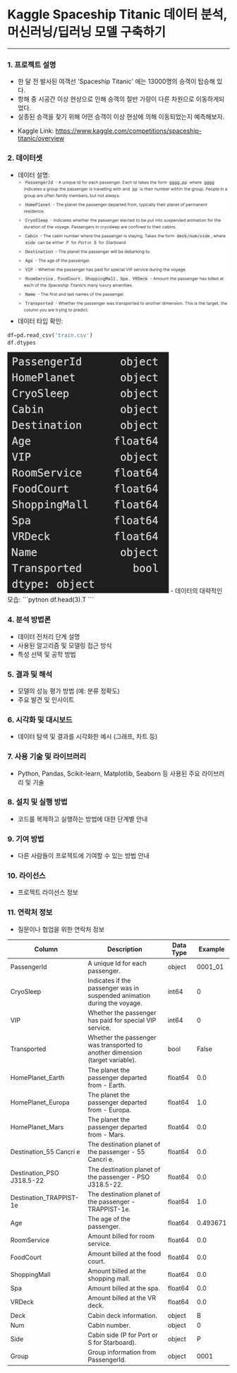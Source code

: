# Kaggle Spaceship Titanic 데이터 분석, 머신러닝/딥러닝 모델 구축하기
<hr/>

### 1. 프로젝트 설명
- 한 달 전 발사된 여객선 'Spaceship Titanic' 에는 13000명의 승객이 탑승해 있다.
- 항해 중 시공간 이상 현상으로 인해 승객의 절반 가량이 다른 차원으로 이동하게되었다.
- 실종된 승객을 찾기 위해 어떤 승객이 이상 현상에 의해 이동되었는지 예측해보자.
* Kaggle Link: <https://www.kaggle.com/competitions/spaceship-titanic/overview>

### 2. 데이터셋
- 데이터 설명:<img src='img/data_description.png'>
- 데이터 타입 확인:
```python
df=pd.read_csv('train.csv')
df.dtypes
```
<img src='img/data_type.png'>
- 데이터의 대략적인 모습:
```pytnon
df.head(3).T
```


### 4. 분석 방법론
- 데이터 전처리 단계 설명
- 사용된 알고리즘 및 모델링 접근 방식
- 특성 선택 및 공학 방법

### 5. 결과 및 해석
- 모델의 성능 평가 방법 (예: 분류 정확도)
- 주요 발견 및 인사이트

### 6. 시각화 및 대시보드
- 데이터 탐색 및 결과를 시각화한 예시 (그래프, 차트 등)

### 7. 사용 기술 및 라이브러리
- Python, Pandas, Scikit-learn, Matplotlib, Seaborn 등 사용된 주요 라이브러리 및 기술

### 8. 설치 및 실행 방법
- 코드를 복제하고 실행하는 방법에 대한 단계별 안내

### 9. 기여 방법
- 다른 사람들이 프로젝트에 기여할 수 있는 방법 안내

### 10. 라이선스
- 프로젝트 라이선스 정보

### 11. 연락처 정보
- 질문이나 협업을 위한 연락처 정보


| Column | Description | Data Type | Example |
| ------ | ----------- | --------- | ------- |
| PassengerId | A unique Id for each passenger. | object | 0001_01 |
| CryoSleep | Indicates if the passenger was in suspended animation during the voyage. | int64 | 0 |
| VIP | Whether the passenger has paid for special VIP service. | int64 | 0 |
| Transported | Whether the passenger was transported to another dimension (target variable). | bool | False |
| HomePlanet_Earth | The planet the passenger departed from - Earth. | float64 | 0.0 |
| HomePlanet_Europa | The planet the passenger departed from - Europa. | float64 | 1.0 |
| HomePlanet_Mars | The planet the passenger departed from - Mars. | float64 | 0.0 |
| Destination_55 Cancri e | The destination planet of the passenger - 55 Cancri e. | float64 | 0.0 |
| Destination_PSO J318.5-22 | The destination planet of the passenger - PSO J318.5-22. | float64 | 0.0 |
| Destination_TRAPPIST-1e | The destination planet of the passenger - TRAPPIST-1e. | float64 | 1.0 |
| Age | The age of the passenger. | float64 | 0.493671 |
| RoomService | Amount billed for room service. | float64 | 0.0 |
| FoodCourt | Amount billed at the food court. | float64 | 0.0 |
| ShoppingMall | Amount billed at the shopping mall. | float64 | 0.0 |
| Spa | Amount billed at the spa. | float64 | 0.0 |
| VRDeck | Amount billed at the VR deck. | float64 | 0.0 |
| Deck | Cabin deck information. | object | B |
| Num | Cabin number. | object | 0 |
| Side | Cabin side (P for Port or S for Starboard). | object | P |
| Group | Group information from PassengerId. | object | 0001 |